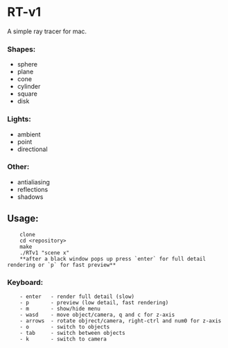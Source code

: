 # RT-v1
A simple ray tracer for mac.

### Shapes:
- sphere
- plane
- cone
- cylinder
- square
- disk

### Lights:
- ambient
- point
- directional

### Other:
- antialiasing
- reflections
- shadows

## Usage:

```
    clone
    cd <repository>
    make
    ./RTv1 "scene x"
    **after a black window pops up press `enter` for full detail rendering or `p` for fast preview**
```

### Keyboard:

```
    - enter   - render full detail (slow)
    - p       - preview (low detail, fast rendering)
    - m       - show/hide menu
    - wasd    - move object/camera, q and c for z-axis
    - arrows  - rotate objrect/camera, right-ctrl and num0 for z-axis
    - o       - switch to objects
    - tab     - switch between objects
    - k       - switch to camera
```
